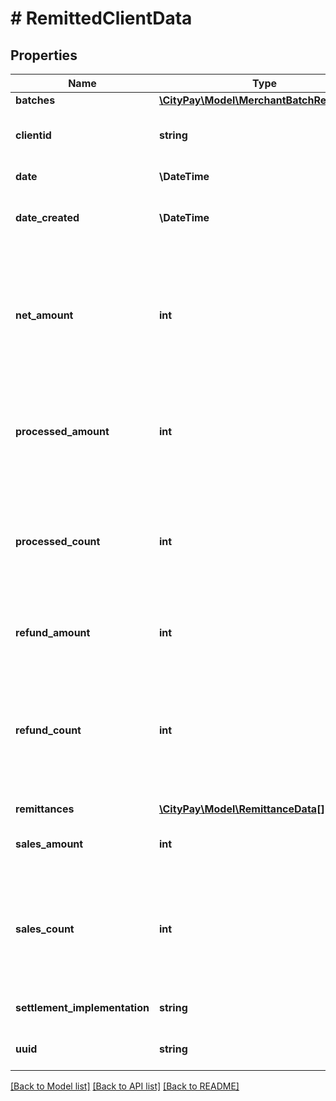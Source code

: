 # # RemittedClientData

## Properties

Name | Type | Description | Notes
------------ | ------------- | ------------- | -------------
**batches** | [**\CityPay\Model\MerchantBatchResponse[]**](MerchantBatchResponse.md) |  |
**clientid** | **string** | The client id that the remittance data is for. | [optional]
**date** | **\DateTime** | The date of the remittance. | [optional]
**date_created** | **\DateTime** | The date time that the remittance was created. | [optional]
**net_amount** | **int** | Represents the net amount after accounting for refunds. This is calculated as SalesAmount - RefundAmount and expressed in the smallest currency unit. | [optional]
**processed_amount** | **int** | The total monetary amount processed consisting of sale and refund transactions. | [optional]
**processed_count** | **int** | Indicates the total number of sales and refund transactions that occurred. This count provides insight into the volume of processing. | [optional]
**refund_amount** | **int** | The total amount refunded to customers. | [optional]
**refund_count** | **int** | The total number of refund transactions processed. This figure helps in understanding the frequency of refunds relative to sales. | [optional]
**remittances** | [**\CityPay\Model\RemittanceData[]**](RemittanceData.md) |  |
**sales_amount** | **int** | The total monetary amount of sales transactions. | [optional]
**sales_count** | **int** | Indicates the total number of sales transactions that occurred. This count provides insight into the volume of sales. | [optional]
**settlement_implementation** | **string** | The name of the implementation. | [optional]
**uuid** | **string** | The uuid of the settlement file processed on. | [optional]

[[Back to Model list]](../../README.md#models) [[Back to API list]](../../README.md#endpoints) [[Back to README]](../../README.md)
